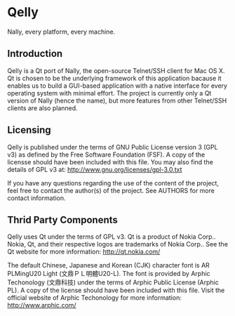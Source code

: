# Qelly

Nally, every platform, every machine.


## Introduction

Qelly is a Qt port of Nally, the open-source Telnet/SSH client for Mac OS X.
Qt is chosen to be the underlying framework of this application bacause it
enables us to build a GUI-based application with a native interface for every
operating system with minimal effort. The project is currently only a Qt version
of Nally (hence the name), but more features from other Telnet/SSH clients are
also planned.


## Licensing

Qelly is published under the terms of GNU Public License version 3 (GPL v3) as
defined by the Free Software Foundation (FSF). A copy of the licensse should
have been included with this file. You may also find the details of GPL v3 at:
http://www.gnu.org/licenses/gpl-3.0.txt

If you have any questions regarding the use of the content of the project,
feel free to contact the author(s) of the project. See AUTHORS for more
contact information.


## Thrid Party Components

Qelly uses Qt under the terms of GPL v3. Qt is a product of Nokia Corp.. Nokia,
Qt, and their respective logos are trademarks of Nokia Corp.. See the Qt website
for more information: http://qt.nokia.com/

The default Chinese, Japanese and Korean (CJK) character font is AR PLMingU20
Light (文鼎ＰＬ明體U20-L). The font is provided by Arphic Techonology (文鼎科技)
under the terms of Arphic Public License (Arphic PL). A copy of the license
should have been included with this file. Visit the official website of Arphic
Techonology for more information: http://www.arphic.com/

